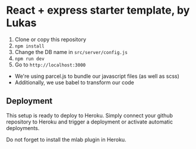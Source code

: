 # React + express starter template, by Lukas

1. Clone or copy this repository
2. `npm install`
3. Change the DB name in `src/server/config.js`
4. `npm run dev`
5. Go to `http://localhost:3000`

-   We're using parcel.js to bundle our javascript files (as well as scss)
-   Additionally, we use babel to transform our code

## Deployment

This setup is ready to deploy to Heroku. Simply connect your github repository to Heroku and trigger a deployment or activate automatic deployments.

Do not forget to install the mlab plugin in Heroku.
